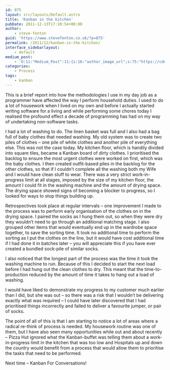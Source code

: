 ```yaml
---
id: 875
layout: src/layouts/Default.astro
title: 'Kanban in the kitchen'
pubDate: 2011-12-13T17:10:54+00:00
author:
    - steve-fenton
guid: 'https://www.stevefenton.co.uk/?p=875'
permalink: /2011/12/kanban-in-the-kitchen/
interface_sidebarlayout:
    - default
medium_post:
    - 'O:11:"Medium_Post":11:{s:16:"author_image_url";s:75:"https://cdn-images-1.medium.com/fit/c/400/400/1*eXkhfEuF41g5W_xnc_ydLA.jpeg";s:10:"author_url";s:38:"https://medium.com/@steve.fenton.co.uk";s:11:"byline_name";N;s:12:"byline_email";N;s:10:"cross_link";s:3:"yes";s:2:"id";s:12:"b61e07332e3c";s:21:"follower_notification";s:3:"yes";s:7:"license";s:19:"all-rights-reserved";s:14:"publication_id";s:2:"-1";s:6:"status";s:5:"draft";s:3:"url";s:51:"https://medium.com/@steve.fenton.co.uk/b61e07332e3c";}'
categories:
    - Process
tags:
    - kanban
---
```


This is a brief report into how the methodologies I use in my day job as a programmer have affected the way I perform household duties. I used to do a lot of housework when I lived on my own and before I actually started writing software for a living and while performing some chores today I realised the profound effect a decade of programming has had on my way of undertaking non-software tasks.

I had a lot of washing to do. The linen basket was full and I also had a bag full of baby clothes that needed washing. My old system was to create two piles of clothes – one pile of white clothes and another pile of everything else. This was not the case today. My kitchen floor, which is handily divided into square tiles, became a Kanban board of dirty clothes. I prioritised the backlog to ensure the most urgent clothes were worked on first, which was the baby clothes. I then created outfit-based piles in the backlog for the other clothes, so that if I couldn’t complete all the washing both my Wife and I would have clean stuff to wear. There was a very strict work-in-progress limit at all stages, imposed by the size of my kitchen floor, the amount I could fit in the washing machine and the amount of drying space. The drying space showed signs of becoming a blocker to progress, so I looked for ways to stop things building up.

Retrospectives took place at regular intervals – one improvement I made to the process was to perform early organisation of the clothes on in the drying space. I paired the socks as I hung them out, so when they were dry they wouldn’t need to go through an additional matching stage. I also grouped other items that would eventually end up in the wardrobe space together, to save the sorting time. It took no additional time to perform the sorting as I put the clothes on the line, but it would have cost additional time if I had done it in batches later – you will appreciate this if you have ever created a bundled sock-pile of similar socks.

I also noticed that the longest part of the process was the time it took the washing machine to run. Because of this I decided to start the next load before I had hung out the clean clothes to dry. This meant that the time-to-production reduced by the amount of time it takes to hang out a load of washing.

I would have liked to demonstrate my progress to my customer much earlier than I did, but she was out – so there was a risk that I wouldn’t be delivering exactly what was required – I could have later discovered that I had prioritised things incorrectly and failed to deliver a favourite jumper, or pair of socks.

The point of all of this is that I am starting to notice a lot of areas where a radical re-think of process is needed. My housework routine was one of them, but I have also seen many opportunities while out and about recently – Pizza Hut ignored what the Kanban-buffet was telling them about a work-in-progress limit in the kitchen that was too low and Hospitals up and down the country would benefit from a process that would allow them to prioritise the tasks that need to be performed.

Next time – Kanban For Conversations!